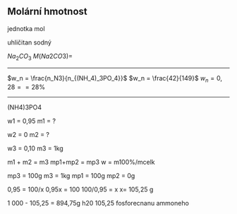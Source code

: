 ## Molární hmotnost
jednotka  mol


uhličitan sodný

$Na_2CO_3$
$M(Na2CO3)=$


---


$w_n = \frac{n_N3}{n_{(NH_4)_3PO_4}}$
$w_n = \frac{42}{149}$
$w_n = 0,28 == 28$%

---

(NH4)3PO4

w1 = 0,95
m1 = ?

w2 = 0
m2 = ?

w3 = 0,10
m3 = 1kg

m1 + m2 = m3
mp1+mp2 = mp3
w = m100%/mcelk

mp3 = 100g
m3 = 1kg
mp1 = 100g
mp2 = 0g

0,95 = 100/x
0,95x = 100
100/0,95 = x
x= 105,25 g

1 000 - 105,25 = 894,75g h20
105,25 fosforecnanu ammoneho
